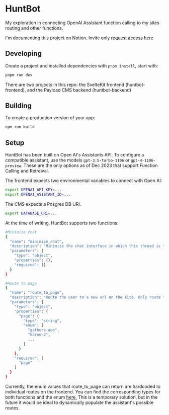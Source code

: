 # HuntBot

My exploration in connecting OpenAI Assistant function calling to my sites routing and other functions.

I'm documenting this project on Notion. Invite only [request access here](https://www.notion.so/hunterbryant/HuntGPT-7deb24a1ff044f4eafe30146493cd7df?pvs=4)

## Developing

Create a project and installed dependencies with `pnpm install`, start with:

```bash
pnpm run dev

```

There are two projects in this repo: the SvelteKit frontend (huntbot-frontend), and the Payload CMS backend (huntbot-backend)

## Building

To create a production version of your app:

```bash
npm run build
```

## Setup

HuntBot has been built on Open AI's Assistants API. To configure a compatible assistant, use the models `gpt-3.5-turbo-1106` or `gpt-4-1106-preview`. These are the only options as of Dec 2023 that support Function Calling and Retreival.

The frontend expects two environmental variables to connect with Open AI:

```bash
export OPENAI_API_KEY=...
export OPENAI_ASISTANT_ID=...
```

The CMS expects a Posgres DB URI.

```bash
export DATABASE_URI=...
```

At the time of writing, HuntBot supports two functions:

```bash
#Minimize chat
{
  "name": "minimize_chat",
  "description": "Minimize the chat interface in which this thread is taking place.",
  "parameters": {
    "type": "object",
    "properties": {},
    "required": []
  }
}
```

```bash
#Route to page
{
  "name": "route_to_page",
  "description": "Route the user to a new url on the site. Only route to one at a time.",
  "parameters": {
    "type": "object",
    "properties": {
      "page": {
        "type": "string",
        "enum": [
          "gathers-app",
          "karoo-2",
          ...
        ]
      }
    },
    "required": [
      "page"
    ]
  }
}
```

Currently, the enum values that route_to_page can return are hardcoded to individual routes on the frontend. You can find the corresponding types for both functions and the enum [here.](packages/huntbot-frontend/src/lib/types.d.ts) This is a temporary solution, but in the future it would be ideal to dynamically populate the assistant's possible routes.
